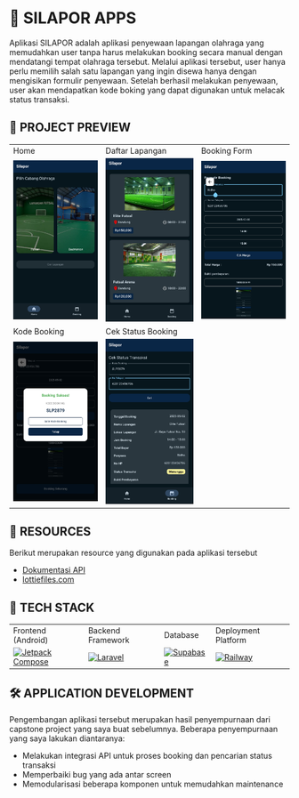 # 🚀 SILAPOR APPS

Aplikasi SILAPOR adalah aplikasi penyewaan lapangan olahraga yang memudahkan user tanpa harus melakukan booking secara manual dengan mendatangi tempat olahraga tersebut.
Melalui aplikasi tersebut, user hanya perlu memilih salah satu lapangan yang ingin disewa hanya dengan mengisikan formulir penyewaan. Setelah berhasil melakukan penyewaan, user akan mendapatkan
kode boking yang dapat digunakan untuk melacak status transaksi.

## 📱 PROJECT PREVIEW
 <table>
  <tr>
     <td>Home</td>
     <td>Daftar Lapangan</td>
     <td>Booking Form</td>
  </tr>
  <tr>
    <td><img src="https://github.com/ammrbhlwn/fe-silapor/blob/main/UIUX/Home.jpg" width=250 ></td>
    <td><img src="https://github.com/ammrbhlwn/fe-silapor/blob/main/UIUX/Field.jpg" width=250 ></td>
    <td><img src="https://github.com/ammrbhlwn/fe-silapor/blob/main/UIUX/Booking.jpg" width=250 ></td>
  </tr>
   <tr>
     <td>Kode Booking</td>
     <td>Cek Status Booking</td>
  </tr>
  <tr>
    <td><img src="https://github.com/ammrbhlwn/fe-silapor/blob/main/UIUX/Code.jpg" width=250 ></td>
    <td><img src="https://github.com/ammrbhlwn/fe-silapor/blob/main/UIUX/Status.jpg" width=250 ></td>
  </tr>
 </table>
 
## 📝 RESOURCES
Berikut merupakan resource yang digunakan pada aplikasi tersebut
- [Dokumentasi API](https://documenter.getpostman.com/view/39302183/2sB2izEZAv)
- [lottiefiles.com](https://lottiefiles.com/)

## 🎯 TECH STACK
<table>
  <tr>
     <td>Frontend (Android)</td>
     <td>Backend Framework</td>
     <td>Database</td>
     <td>Deployment Platform</td>
  </tr>
  <tr>
    <td>
        <a href="https://developer.android.com/jetpack/compose">
           <img src="https://blogger.googleusercontent.com/img/b/R29vZ2xl/AVvXsEjC97Z8BResg5dlPqczsRCFhP6zewWX0X0e7fVPG-G7PuUZwwZVsi9OPoqJYkgqT2h0FI95SsmWzVEgpt8b8HAqFiIxZ98TFtY4lE0b8UrtVJ2HrJebRwl6C9DslsQDl9KnBIrdHS6LtkY/s1600/jetpack+compose+icon_RGB.png" alt="Jetpack Compose" width="250">
        </a>
    </td>
    <td>
        <a href="https://laravel.com">
           <img src="https://laravel.com/img/logomark.min.svg" alt="Laravel" width="250">
        </a>
    </td>
    <td>
        <a href="https://supabase.com">
           <img src="https://logowik.com/content/uploads/images/supabase-icon9119.logowik.com.webp" alt="Supabase" width="250">
        </a>
    </td>
    <td>
        <a href="https://railway.app">
          <img src="https://shop.railway.app/cdn/shop/files/railway_1024x.png?v=1622657842" alt="Railway" width="250">
        </a>
    </td>
  </tr>
 </table>

## 🛠️ APPLICATION DEVELOPMENT
Pengembangan aplikasi tersebut merupakan hasil penyempurnaan dari capstone project yang saya buat sebelumnya. Beberapa penyempurnaan yang saya lakukan diantaranya:
- Melakukan integrasi API untuk proses booking dan pencarian status transaksi
- Memperbaiki bug yang ada antar screen
- Memodularisasi beberapa komponen untuk memudahkan maintenance
